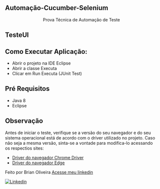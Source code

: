 ## Automação-Cucumber-Selenium

<p align="center">Prova Técnica de Automação de Teste</p>

## TesteUI

## Como Executar Aplicação:

* Abrir o projeto na IDE Eclipse 
* Abrir a classe Executa
* Clicar em Run Executa (JUnit Test)

## Pré Requisitos

* Java 8
* Eclipse

## Observação

Antes de iniciar o teste, verifique se a versão do seu navegador e do seu sistema operacional está de acordo com o driver utilizado no projeto. 
Caso não seja a mesma versão, sinta-se a vontade para modifica-lo acessando os respectios sites:

* [Driver do navegador Chrome Driver](https://chromedriver.chromium.org/downloads)
* [Driver do navegador Edge](https://developer.microsoft.com/en-us/microsoft-edge/tools/webdriver/)

Feito por Brian Oliveira [Acesse meu linkedin](https://www.linkedin.com/in/brian-oliveira-385356122/)

[![Linkedin](https://img.shields.io/badge/-LinkedIn-595D60?style=flat-square&logo=Linkedin&logoColor=white&link=https://www.linkedin.com/in/nayaraquino//)](https://www.linkedin.com/in/brian-oliveira-385356122/)
